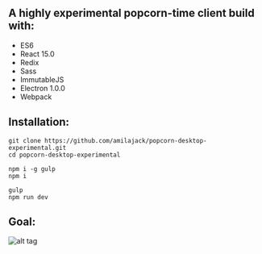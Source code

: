 ## A highly experimental popcorn-time client build with:

* ES6
* React 15.0
* Redix
* Sass
* ImmutableJS
* Electron 1.0.0
* Webpack

## Installation:
```
git clone https://github.com/amilajack/popcorn-desktop-experimental.git
cd popcorn-desktop-experimental

npm i -g gulp
npm i

gulp
npm run dev
```

## Goal:
![alt tag](https://raw.github.com/amilajack/popcorn-desktop-experimental/master/images/movie-page.jpg)
